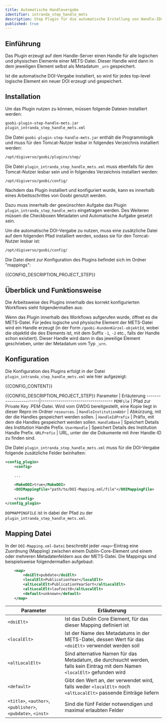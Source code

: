 ```yaml
---
title: Automatische Handlevergabe
identifier: intranda_step_handle_mets
description: Step Plugin für die automatische Erstellung von Handle-IDs innerhalb von METS-Dateien
published: true
---
```


## Einführung
Das Plugin erzeugt auf dem Handle-Server einen Handle für alle logischen und physischen Elemente einer METS-Datei. Dieser Handle wird dann in dem jeweiligen Element selbst als Metadatum `_urn` gespeichert.

Ist die automatische DOI-Vergabe installiert, so wird für jedes top-level logische Element ein neuer DOI erzeugt und gespeichert.

## Installation
Um das Plugin nutzen zu können, müssen folgende Dateien installiert werden:

```bash
goobi-plugin-step-handle-mets.jar
plugin_intranda_step_handle_mets.xml
```

Die Datei `goobi-plugin-step-handle-mets.jar` enthält die Programmlogik und muss für den Tomcat-Nutzer lesbar in folgendes Verzeichnis installiert werden:

```bash
/opt/digiverso/goobi/plugins/step/
```

Die Datei `plugin_intranda_step_handle_mets.xml` muss ebenfalls für den Tomcat-Nutzer lesbar sein und in folgendes Verzeichnis installiert werden:

```bash
/opt/digiverso/goobi/config/
```

Nachdem das Plugin installiert und konfiguriert wurde, kann es innerhalb eines Arbeitsschrittes von Goobi genutzt werden.

Dazu muss innerhalb der gewünschten Aufgabe das Plugin `plugin_intranda_step_handle_mets` eingetragen werden. Des Weiteren müssen die Checkboxen Metadaten und Automatische Aufgabe gesetzt sein.

Um die automatische DOI-Vergabe zu nutzen, muss eine zusätzliche Datei auf dem folgenden Pfad installiert werden, sodass sie für den Tomcat-Nutzer lesbar ist:

```bash
/opt/digiverso/goobi/config/
```

Die Datei dient zur Konfiguration des Plugins befindet sich im Ordner "mappings":

{{CONFIG_DESCRIPTION_PROJECT_STEP}}


## Überblick und Funktionsweise
Die Arbeitsweise des Plugins innerhalb des korrekt konfigurierten Workflows sieht folgendermaßen aus:

Wenn das Plugin innerhalb des Workflows aufgerufen wurde, öffnet es die METS-Datei.
Für jedes logische und physische Element der METS-Datei wird ein Handle erzeugt (in der Form `/goobi-KundenKürzel-objektId`, wobei die objektId die des Elements ist, mit dem Suffix `-1`, `-2` etc., falls der Handle schon existiert).
Dieser Handle wird dann in das jeweilige Element geschrieben, unter der Metadatum vom Typ `_urn`.

## Konfiguration
Die Konfiguration des Plugins erfolgt in der Datei `plugin_intranda_step_handle_mets.xml` wie hier aufgezeigt:

{{CONFIG_CONTENT}}

{{CONFIG_DESCRIPTION_PROJECT_STEP}}
Parameter               | Erläuterung
------------------------|------------------------------------
`PEMFile`          | Pfad zur Private Key .PEM-Datei. Wird vom GWDG bereitgestellt, eine Kopie liegt in dieser Repro im Ordner `resources`. |
`HandleInstitutionAbbr`   | Abkürzung, mit der die Handles gespeichert werden sollen. |
`HandleIdPrefix`          | Präfix, mit dem die Handles gespeichert werden sollen.
`HandleBase`              | Speichert Details des Institution Handle Prefix.
`UserHandle`              | Speichert Details des Institution Handle Prefix.
`URLPrefix`               | URL, unter der die Dokumente mit ihrer Handle-ID zu finden sind.

Die Datei ``plugin_intranda_step_handle_mets.xml`` muss für die DOI-Vergabe folgende zusätzliche Felder beinhalten:

```xml
<config_plugin>
	<config>

    ...
    
    <MakeDOI>true</MakeDOI>
	<DOIMappingFile>"path/to/DOI-Mapping.xml/file"</DOIMappingFile>
	
	</config>
</config_plugin>
```

`DOPMAPPINGFILE` ist in dabei der Pfad zu der `plugin_intranda_step_handle_mets.xml`.

## Mapping Datei
In der `DOI-Mapping.xml-Datei` beschreibt jeder `<map>`-Eintrag eine Zuordnung (Mapping) zwischen einem Dublin-Core-Element und einem oder mehreren Metadatenfeldern aus der METS-Datei. Die Mappings sind beispielsweise folgendermaßen aufgebaut:

```xml
	<map>
		<doiElt>pubdate</doiElt>
		<localElt>PublicationYear</localElt>
		<altLocalElt>PublicationYearSort</altLocalElt>
		<altLocalElt>laufzeit0</altLocalElt>
		<default>unknown</default>
	</map>
```

Parameter               | Erläuterung
------------------------|------------------------------------
`<doiElt>`              | Ist das Dublin Core Element, für das dieser Mapping definiert ist
`<localElt>`            | Ist der Name des Metadatums in der METS-Datei, dessen Wert für das `<doiElt>` verwendet werden soll
`<altLocalElt>`         | Sind alternative Namen für das Metadatum, die durchsucht werden, falls kein Eintrag mit dem Namen `<localElt>` gefunden wird
`<default>`             | Gibt den Wert an, der verwendet wird, falls weder `<localElt>` noch `<altLocalElt>` passende Einträge liefern
`<title>`, `<author>`, `<publisher>`, `<pubdate>`, `<inst>` | Sind die fünf Felder notwendigen und maximal erlaubten Felder |